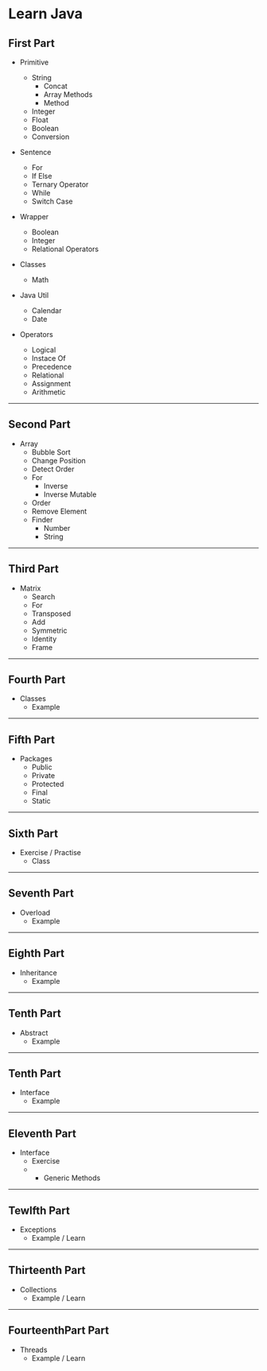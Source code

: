 # Learn Java

## First Part

* Primitive
    * String
        * Concat
        * Array Methods
        * Method
    * Integer
    * Float
    * Boolean
    * Conversion
    
* Sentence
    * For
    * If Else
    * Ternary Operator
    * While
    * Switch Case
    
* Wrapper
    * Boolean
    * Integer
    * Relational Operators
    
* Classes
    * Math
    
* Java Util
    * Calendar
    * Date
    
* Operators
    * Logical
    * Instace Of
    * Precedence
    * Relational
    * Assignment
    * Arithmetic
    
___

## Second Part

* Array
    * Bubble Sort
    * Change Position
    * Detect Order
    * For
        * Inverse
        * Inverse Mutable
    * Order
    * Remove Element
    * Finder
        * Number
        * String

___

## Third Part

* Matrix
    * Search
    * For
    * Transposed
    * Add
    * Symmetric
    * Identity
    * Frame

___

## Fourth Part

* Classes
    * Example

___

## Fifth Part

* Packages
    * Public
    * Private
    * Protected
    * Final
    * Static

___

## Sixth Part

* Exercise / Practise
    * Class

___

## Seventh Part

* Overload
    * Example

___

## Eighth Part

* Inheritance
    * Example

___

## Tenth Part

* Abstract
    * Example

___

## Tenth Part

* Interface
    * Example

___

## Eleventh Part

* Interface
    * Exercise
    * + Generic Methods 

___

## Tewlfth Part

* Exceptions
    * Example / Learn

___

## Thirteenth Part

* Collections
    * Example / Learn

___

## FourteenthPart Part

* Threads
    * Example / Learn
  